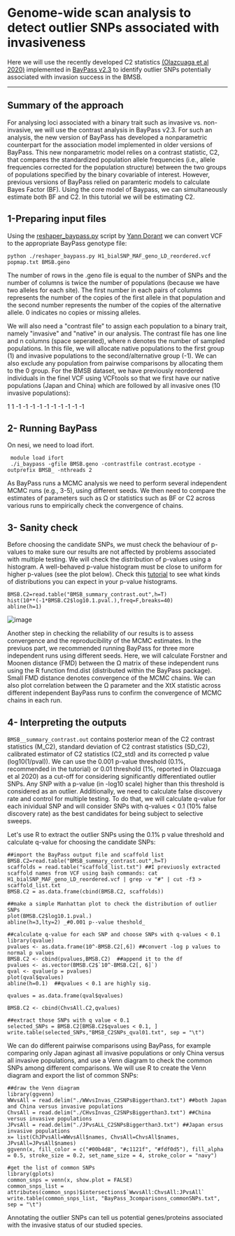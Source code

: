 # Genome-wide scan analysis to detect outlier SNPs associated with invasiveness

Here we will use the recently developed C2 statistics <a href="https://academic.oup.com/mbe/article/37/8/2369/5821433" title="(Olazcuaga et al 2020)">(Olazcuaga et al 2020)</a> implemented in <a href="http://www1.montpellier.inra.fr/CBGP/software/baypass/" title="BayPass v2.3">BayPass v2.3</a> to identify outlier SNPs potentially associated with invasion success in the BMSB. 

***

## Summary of the approach
For analysing loci associated with a binary trait such as invasive vs. non-invasive, we will use the contrast analysis in BayPass v2.3.
For such an analysis, the new version of BayPass has developed a nonparametric counterpart for the association model implemented in older versions of BayPass.
This new nonparametric model relies on a contrast statistic, C2, that compares the standardized population allele frequencies (i.e., allele frequencies corrected for the
population structure) between the two groups of populations specified by the binary covariable of interest. However, previous versions of BayPass relied on paramteric models to calculate Bayes Factor (BF). Using the core model of Baypass, we can simultaneously estimate both BF and C2. In this tutorial we will be estimating C2.
 
 
## 1-Preparing input files

Using the <a href="https://gitlab.com/YDorant/Toolbox/-/blob/master/reshaper_baypass.py" title="reshaper_baypass.py">reshaper_baypass.py</a> script by <a href="https://gitlab.com/YDorant/Toolbox" title="Yann Dorant">Yann Dorant</a> we can convert VCF to the appropriate BayPass genotype file:

```
python ./reshaper_baypass.py H1_bialSNP_MAF_geno_LD_reordered.vcf popmap.txt BMSB.geno
```

The number of rows in the .geno file is equal to the number of SNPs and the number of columns is twice the number of populations (because we have two alleles for each site). The first number in each pairs of columns represents the number of the copies of the first allele in that population and the second number represents the number of the copies of the alternative allele. 0 indicates no copies or missing alleles.

We will also need a "contrast file" to assign each population to a binary trait, namely "invasive" and "native" in our analysis. The contrast file has one line and n columns (space seperated), where n denotes the number of sampled populations. In this file, we will allocate native populations to the first group (1) and invasive populations to the second/alternative group (-1). We can also exclude any population from pairwise comparisons by allocating them to the 0 group.
For the BMSB dataset, we have previously reordered individuals in the finel VCF using VCFtools so that we first have our native populations (Japan and China) which are followed by all invasive ones (10 invasive populations):

1 1 -1 -1 -1 -1 -1 -1 -1 -1 -1 -1


## 2- Running BayPass

On nesi, we need to load ifort.

```
 module load ifort
 ./i_baypass -gfile BMSB.geno -contrastfile contrast.ecotype -outprefix BMSB_ -nthreads 2
 ```



As BayPass runs a MCMC analysis we need to perform several independent MCMC runs (e.g., 3-5), using different seeds. We then need to compare the estimates of parameters such as Ω or statistics such as BF or C2 across various runs to empirically check the convergence of chains.


## 3- Sanity check

Before choosing the candidate SNPs, we must check the behaviour of p-values to make sure our results are not affected by problems associated with multiple testing. We will check the distribution of p-values using a histogram. A well-behaved p-value histogram must be close to uniform for higher p-values (see the plot below). Check this <a href="http://varianceexplained.org/statistics/interpreting-pvalue-histogram/" title="tutorial">tutorial</a> to see what kinds of distributions you can expect in your p-value histograms. 

```
BMSB.C2=read.table("BMSB_summary_contrast.out",h=T)
hist(10**(-1*BMSB.C2$log10.1.pval.),freq=F,breaks=40)
abline(h=1)
```

![image](https://user-images.githubusercontent.com/13001264/178163848-e74149c4-0829-46e3-a40e-9130264a6873.png)


Another step in checking the reliability of our results is to assess convergence and the reproducibility of the MCMC estimates. In the previuos part, we recommended running BayPass for three more independent runs using different seeds. Here, we will calculate Forstner and Moonen distance (FMD) between the Ω matrix of these independent runs using the R function fmd.dist (distributed within the BayPass package). Small FMD distance denotes convergence of the MCMC chains. We can also plot correlation between the Ω parameter and the XtX statistic across different independent BayPass runs to confirm the convergence of MCMC chains in each run.


## 4- Interpreting the outputs

`BMSB__summary_contrast.out` contains posterior mean of the C2 contrast statistics (M_C2), standard deviation of C2 contrast statistics (SD_C2), calibrated estimator of C2 statistics (C2_std) and its corrected p value (log10(1/pval)). We can use the 0.001 p-value threshold (0.1%, recommended in the tutorial) or 0.01 threshold (1%, reported in Olazcuaga et al 2020) as a cut-off for considering significantly differentiated outlier SNPs. Any SNP with a p-value (in -log10 scale) higher than this threshold is considered as an outlier. Additionally, we need to calculate false discovery rate and control for multiple testing. To do that, we will calculate q-value for each inividual SNP and will consider SNPs with q-values < 0.1 (10% false discovery rate) as the best candidates for being subject to selective sweeps.

Let's use R to extract the outlier SNPs using the 0.1% p value threshold and calculate q-value for choosing the candidate SNPs:

```
##import the BayPass output file and scaffold list
BMSB.C2=read.table("BMSB_summary_contrast.out",h=T)
scaffolds = read.table("scaffold_list.txt") ##I previuosly extracted scaffold names from VCF using bash commands: cat H1_bialSNP_MAF_geno_LD_reordered.vcf | grep -v "#" | cut -f3 > scaffold_list.txt
BMSB.C2 = as.data.frame(cbind(BMSB.C2, scaffolds))

##make a simple Manhattan plot to check the distribution of outlier SNPs
plot(BMSB.C2$log10.1.pval.)
abline(h=3,lty=2) _#0.001 p--value theshold_

##calculate q-value for each SNP and choose SNPs with q-values < 0.1
library(qvalue)
pvalues <- as.data.frame(10^-BMSB.C2[,6]) ##convert -log p values to normal p values
BMSB.C2 <- cbind(pvalues,BMSB.C2)  ##append it to the df
pvalues <- as.vector(BMSB.C2$`10^-BMSB.C2[, 6]`)
qval <- qvalue(p = pvalues)
plot(qval$qvalues)
abline(h=0.1)  ##qvalues < 0.1 are highly sig.

qvalues = as.data.frame(qval$qvalues)

BMSB.C2 <- cbind(ChvsAll.C2,qvalues)

##extract those SNPs with q value < 0.1
selected_SNPs = BMSB.C2[BMSB.C2$qvalues < 0.1, ]
write.table(selected_SNPs,"BMSB_C2SNPs_qval01.txt", sep = "\t")
```


We can do different pairwise comparisons using BayPass, for example comparing only Japan aginast all invasive populations or only China versus all invasive populations, and use a Venn diagram to check the common SNPs among different comparisons. We will use R to create the Venn diagram and export the list of common SNPs:

```
##draw the Venn diagram
library(ggvenn)
WWvsAll = read.delim("./WWvsInvas_C2SNPsBiggerthan3.txt") ##both Japan and China versus invasive populations
ChvsAll = read.delim("./CHvsInvas_C2SNPsBiggerthan3.txt") ##China versus invasive populations
JPvsAll = read.delim("./JPvsALL_C2SNPsBiggerthan3.txt") ##Japan ersus invasive populations
x= list(ChJPvsAll=WWvsAll$names, ChvsAll=ChvsAll$names, JPvsAll=JPvsAll$names)
ggvenn(x, fill_color = c("#00b4d8", "#c1121f", "#fdf0d5"), fill_alpha = 0.5, stroke_size = 0.2, set_name_size = 4, stroke_color = "navy")

#get the list of common SNPs
library(gplots)
common_snps = venn(x, show.plot = FALSE)
common_snps_list = attributes(common_snps)$intersections$`WwvsAll:ChvsAll:JPvsAll`
write.table(common_snps_list, "BayPass_3comparisons_commonSNPs.txt", sep = "\t")
```

Annotating the outlier SNPs can tell us potential genes/proteins associated with the invasive status of our studied species.





